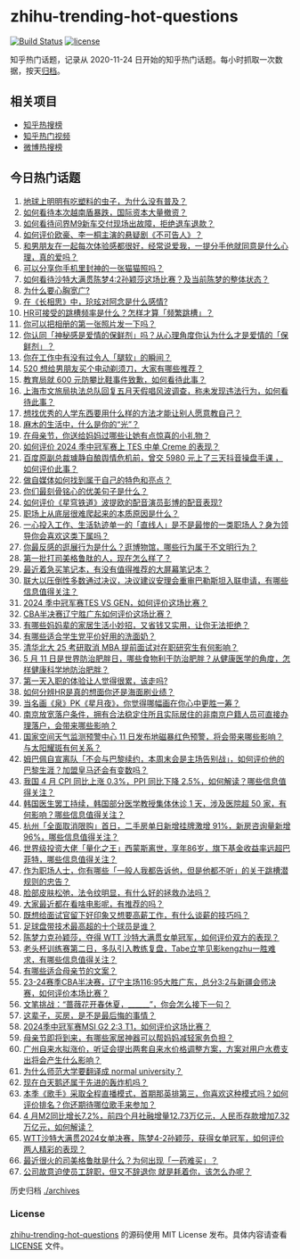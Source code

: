 # zhihu-trending-hot-questions

[![Build Status](https://github.com/justjavac/zhihu-trending-hot-questions/workflows/ci/badge.svg?branch=master)](https://github.com/justjavac/zhihu-trending-hot-questions/actions)
[![license](https://img.shields.io/github/license/justjavac/zhihu-trending-hot-questions)](https://github.com/justjavac/zhihu-trending-hot-questions/blob/master/LICENSE)

知乎热门话题，记录从 2020-11-24
日开始的知乎热门话题。每小时抓取一次数据，按天[归档](./archives)。

## 相关项目

- [知乎热搜榜](https://github.com/justjavac/zhihu-trending-top-search)
- [知乎热门视频](https://github.com/justjavac/zhihu-trending-hot-video)
- [微博热搜榜](https://github.com/justjavac/weibo-trending-hot-search)

## 今日热门话题

<!-- BEGIN -->
<!-- 最后更新时间 Sun May 12 2024 06:16:37 GMT+0800 (China Standard Time) -->

1. [地球上明明有吃塑料的虫子，为什么没有普及？](https://www.zhihu.com/question/638138224)
1. [如何看待本次越南盾暴跌，国际资本大量撤资？](https://www.zhihu.com/question/655591131)
1. [如何看待问界M9新车交付现场出故障，拒绝退车退款？](https://www.zhihu.com/question/655633504)
1. [如何评价欧豪、李一桐主演的悬疑剧《不可告人》？](https://www.zhihu.com/question/655361513)
1. [和男朋友在一起每次体验感都很好，经常说爱我，一提分手他就同意是什么心理，真的爱吗？](https://www.zhihu.com/question/651770821)
1. [可以分享你手机里封神的一张猫猫照吗？](https://www.zhihu.com/question/642018682)
1. [如何看待沙特大满贯陈梦4:2孙颖莎这场比赛？及当前陈梦的整体状态？](https://www.zhihu.com/question/655702521)
1. [为什么要心胸宽广?](https://www.zhihu.com/question/350674178)
1. [在《长相思》中，玱玹对阿念是什么感情?](https://www.zhihu.com/question/617953140)
1. [HR可接受的跳槽频率是什么？怎样才算「频繁跳槽」？](https://www.zhihu.com/question/652074157)
1. [你可以把相册的第一张照片发一下吗？](https://www.zhihu.com/question/655389527)
1. [你认同「神秘感是爱情的保鲜剂」吗？从心理角度你认为什么才是爱情的「保鲜剂」？](https://www.zhihu.com/question/655377109)
1. [你在工作中有没有过令人「腿软」的瞬间？](https://www.zhihu.com/question/582624863)
1. [520 想给男朋友买个电动剃须刀，大家有哪些推荐？](https://www.zhihu.com/question/654497276)
1. [教育局就 600 元防攀比鞋事件致歉，如何看待此事？](https://www.zhihu.com/question/655578798)
1. [上海市文旅局执法总队回复五月天假唱风波调查，称未发现违法行为，如何看待此事？](https://www.zhihu.com/question/655688435)
1. [想找优秀的人学东西要用什么样的方法才能让别人愿意教自己？](https://www.zhihu.com/question/654627487)
1. [麻木的生活中，什么是你的“光”？](https://www.zhihu.com/question/651425849)
1. [在母亲节，你送给妈妈过哪些让她有点惊喜的小礼物？](https://www.zhihu.com/question/655166364)
1. [如何评价 2024 季中冠军赛上 TES 中单 Creme 的表现？](https://www.zhihu.com/question/655679311)
1. [百度原副总裁璩静自酿舆情危机前，曾交 5980 元上了三天抖音操盘手课 ，如何评价此事？](https://www.zhihu.com/question/655575589)
1. [做自媒体如何找到属于自己的特色和亮点？](https://www.zhihu.com/question/652075164)
1. [你们最刻骨铭心的优美句子是什么？](https://www.zhihu.com/question/546836483)
1. [如何评价《星穹铁道》波提欧的配音演员彭博的配音表现?](https://www.zhihu.com/question/655438016)
1. [职场上从底层很难爬起来的本质原因是什么？](https://www.zhihu.com/question/655516220)
1. [一心投入工作、生活轨迹单一的「直线人」是不是最惨的一类职场人？身为领导你会喜欢这类下属吗？](https://www.zhihu.com/question/652236891)
1. [你最反感的逛展行为是什么？逛博物馆，哪些行为属于不文明行为？](https://www.zhihu.com/question/655334650)
1. [第一批打司美格鲁肽的人，现在怎么样了？](https://www.zhihu.com/question/655494827)
1. [最近着急买笔记本，有没有值得推荐的大屏幕笔记本？](https://www.zhihu.com/question/654773098)
1. [联大以压倒性多数通过决议，决议建议安理会重审巴勒斯坦入联申请，有哪些信息值得关注？](https://www.zhihu.com/question/655648860)
1. [2024 季中冠军赛TES VS GEN，如何评价这场比赛？](https://www.zhihu.com/question/655675112)
1. [CBA半决赛辽宁胜广东如何评价这场比赛？](https://www.zhihu.com/question/527969443)
1. [有哪些妈妈辈的家居生活小妙招，又省钱又实用，让你无法拒绝？](https://www.zhihu.com/question/655232808)
1. [有哪些适合学生党平价好用的洗面奶？](https://www.zhihu.com/question/649230481)
1. [清华北大 25 考研取消 MBA 提前面试对在职研究生有何影响？](https://www.zhihu.com/question/655542191)
1. [5 月 11 日是世界防治肥胖日，哪些食物利于防治肥胖？从健康医学的角度，怎样健康科学地防治肥胖？](https://www.zhihu.com/question/655216106)
1. [第一天入职的体验让人觉得很累，该走吗?](https://www.zhihu.com/question/655307932)
1. [如何分辨HR是真的想面你还是海面刷业绩？](https://www.zhihu.com/question/652073809)
1. [当名画《泉》PK《星月夜》，你觉得哪幅画在你心中更胜一筹？](https://www.zhihu.com/question/655436005)
1. [南京放宽落户条件，拥有合法稳定住所且实际居住的非南京户籍人员可直接办理落户，会带来哪些影响？](https://www.zhihu.com/question/655684502)
1. [国家空间天气监测预警中心 11 日发布地磁暴红色预警，将会带来哪些影响？与太阳耀斑有何关系？](https://www.zhihu.com/question/655654302)
1. [姆巴佩自宣离队「不会与巴黎续约，本周末会是主场告别战」，如何评价他的巴黎生涯？加盟皇马还会有变数吗？](https://www.zhihu.com/question/655643103)
1. [我国 4 月 CPI 同比上涨 0.3%，PPI 同比下降 2.5%，如何解读？哪些信息值得关注？](https://www.zhihu.com/question/655652996)
1. [韩国医生罢工持续，韩国部分医学教授集体休诊 1 天，涉及医院超 50 家，有何影响？哪些信息值得关注？](https://www.zhihu.com/question/655608637)
1. [杭州「全面取消限购」首日，二手房单日新增挂牌激增 91%，新房咨询量新增 96%，哪些信息值得关注？](https://www.zhihu.com/question/655608644)
1. [世界级投资大佬「量化之王」西蒙斯离世，享年86岁，旗下基金收益率远超巴菲特，哪些信息值得关注？](https://www.zhihu.com/question/655652985)
1. [作为职场人士，你有哪些「一般人我都告诉他，但是他都不听」的关于跳槽潜规则的忠告？](https://www.zhihu.com/question/651409228)
1. [脸部皮肤松弛，法令纹明显，有什么好的拯救办法吗？](https://www.zhihu.com/question/653440935)
1. [大家最近都在看啥电影呢，有推荐的吗？](https://www.zhihu.com/question/653973516)
1. [既想给面试官留下好印象又想要高薪工作，有什么谈薪的技巧吗？](https://www.zhihu.com/question/652073829)
1. [足球盘带技术最高超的十个球员是谁？](https://www.zhihu.com/question/503845821)
1. [陈梦力克孙颖莎，夺得 WTT 沙特大满贯女单冠军，如何评价双方的表现？](https://www.zhihu.com/question/655706002)
1. [老头杯训练赛第二日，多队引入教练复盘，Tabe立竿见影kengzhu一胜难求，有哪些信息值得关注？](https://www.zhihu.com/question/655540423)
1. [有哪些适合母亲节的文案？](https://www.zhihu.com/question/530146887)
1. [23-24赛季CBA半决赛，辽宁主场116:95大胜广东，总分3:2与新疆会师决赛，如何评价本场比赛？](https://www.zhihu.com/question/655710294)
1. [文笔挑战：“蔷薇花开春休夏，______”，你会怎么接下一句？](https://www.zhihu.com/question/655614890)
1. [这辈子，买房，是不是最后悔的事情？](https://www.zhihu.com/question/655497448)
1. [2024季中冠军赛MSI G2 2:3 T1，如何评价这场比赛？](https://www.zhihu.com/question/655607071)
1. [母亲节即将到来，有哪些家居神器可以帮妈妈减轻家务负担？](https://www.zhihu.com/question/655214115)
1. [广州自来水拟涨价，听证会提出两套自来水价格调整方案，方案对用户水费支出将会产生什么影响？](https://www.zhihu.com/question/655660711)
1. [为什么师范大学要翻译成 normal university？](https://www.zhihu.com/question/655508036)
1. [现在白天鹅还属于先进的轰炸机吗？](https://www.zhihu.com/question/558437243)
1. [本季《歌手》采取全程直播模式，首期那英排第三，你喜欢这种模式吗？如何评价排名？你还期待哪位歌手来参加？](https://www.zhihu.com/question/655649966)
1. [4 月M2同比增长7.2%，前四个月社融增量12.73万亿元，人民币存款增加7.32万亿元，如何解读？](https://www.zhihu.com/question/655682451)
1. [WTT沙特大满贯2024女单决赛，陈梦4-2孙颖莎，获得女单冠军，如何评价两人精彩的表现？](https://www.zhihu.com/question/655700469)
1. [最近很⽕的司美格鲁肽是什么？为何出现「⼀药难买」？](https://www.zhihu.com/question/655495463)
1. [公司故意迫使员工辞职，但又不辞退你 就是耗着你，该怎么办呢？](https://www.zhihu.com/question/655658643)

<!-- END -->

历史归档 [./archives](./archives)

### License

[zhihu-trending-hot-questions](https://github.com/justjavac/zhihu-trending-hot-questions)
的源码使用 MIT License 发布。具体内容请查看 [LICENSE](./LICENSE) 文件。
